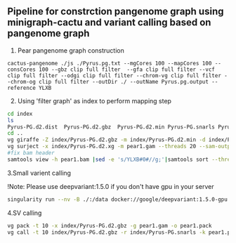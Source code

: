 ## Pipeline for constrction pangenome graph using minigraph-cactu and variant calling based on pangenome graph



1. Pear pangenome graph  construction 

```
cactus-pangenome ./js ./Pyrus.pg.txt --mgCores 100 --mapCores 100 --consCores 100 --gbz clip full filter  --gfa clip full filter --vcf clip full filter --odgi clip full filter --chrom-vg clip full filter --chrom-og clip full filter --outDir ./ --outName Pyrus.pg.output --reference YLXB
```



2. Using 'filter graph' as index to perform mapping step

```bash
cd index
ls 
Pyrus-PG.d2.dist  Pyrus-PG.d2.gbz  Pyrus-PG.d2.min Pyrus-PG.snarls Pyrus-PG.xg
cd ..
vg giraffe -Z index/Pyrus-PG.d2.gbz -m index/Pyrus-PG.d2.min -d index/Pyrus-PG.d2.dist --progress --fastq-in data/pear1_1.QC.fq.gz --fastq-in data/pear1_2.QC.fq.gz -N pear1 -t 100 -R pear1 > pear1.gam  2> pear1.err
vg surject -x index/Pyrus-PG.d2.xg -m pear1.gam --threads 20 --sam-output > pear1.sam
#fix bam header
samtools view -h pear1.bam |sed -e 's/YLXB#0#//g;'|samtools sort --threads 10 -m 2g -O BAM > pear1.sorted.bam
```



3.Small varient calling

!Note: Please use deepvariant:1.5.0 if you don't have gpu in your server

```bash
singularity run --nv -B ./:/data docker://google/deepvariant:1.5.0-gpu /opt/deepvariant/bin/run_deepvariant --model_type=WGS --ref=/data/ref.fa --reads=/data/pear1.sorted.bam --output_vcf=/data/pear1.vcf.gz --output_gvcf=/data/pear1.g.vcf.gz --intermediate_results_dir=/data/tmp --logging_dir=/data/log --make_examples_extra_args="min_mapping_quality=1,keep_legacy_allele_counter_behavior=true,normalize_reads=true" --num_shards=10
```



4.SV calling

```bash
vg pack -t 10 -x index/Pyrus-PG.d2.gbz -g pear1.gam -o pear1.pack
vg call -t 10 index/Pyrus-PG.d2.gbz -r index/Pyrus-PG.snarls -k pear1.pack -s pear1 -a > pear1.vcf
```

